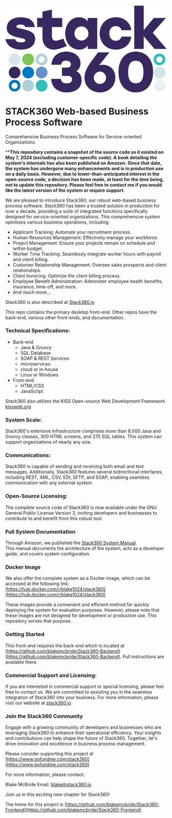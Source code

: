 ![](stack360-dots3-24.png)

# STACK360 Web-based Business Process Software

Comprehensive Business Process Software for Service-oriented Organizations.

****This repository contains a snapshot of the source code as it existed on May 7, 2024 (excluding customer-specific code).
A book detailing the system's internals has also been published on Amazon.
Since that date, the system has undergone many enhancements and is in production use on a daily basis.
However, due to lower-than-anticipated interest in the open-source code, a decision has been made, at least 
for the time being, not to update this repository.
Please feel free to contact me if you would like the latest version of the system or require support.**

We are pleased to introduce Stack360, our robust web-based business process software. 
Stack360 has been a trusted solution in production for over a decade, providing a suite of integrated functions 
specifically designed for service-oriented organizations. This comprehensive system optimizes various business 
operations, including:

* Applicant Tracking: Automate your recruitment process.
* Human Resources Management: Effectively manage your workforce.
* Project Management: Ensure your projects remain on schedule and within budget.
* Worker Time Tracking: Seamlessly integrate worker hours with payroll and client billing.
* Customer Relationship Management: Oversee sales prospects and client relationships.
* Client Invoicing: Optimize the client billing process.
* Employee Benefit Administration: Administer employee health benefits, insurance, time-off, and more.
* And much more...

Stack360 is also described at [Stack360.io](https://stack360.io)

This repo contains the primary desktop front-end.  Other repos have
the back-end, various other front-ends, and documentation.

### Technical Specifications:

- Back-end
    - Java & Groovy
    - SQL Database
    - SOAP & REST Services
    - microservices 
    - cloud or in-house
    - Linux or Windows
- Front-end
    - HTML/CSS
    - JavaScript
    
Stack360 also utilizes the KISS Open-source Web Development Framework [kissweb.org](https://kissweb.org)

### System Scale:

Stack360's extensive infrastructure comprises more than 8,000 Java and Groovy classes, 300 HTML screens, 
and 270 SQL tables. This system can support organizations of nearly any size.

### Communications:

Stack360 is capable of sending and receiving both email and text messages. 
Additionally, Stack360 features several bidirectional interfaces, including REST, XML, CSV, EDI, SFTP, 
and SOAP, enabling seamless communication with any external system.

### Open-Source Licensing:

The complete source code of Stack360 is now available under the GNU
General Public License Version 3, inviting developers and businesses
to contribute to and benefit from this robust tool.

### Full System Documentation

Through Amazon, we published the 
[Stack360 System Manual](https://amazon.com/dp/B0D1245Q1F).  
This manual documents the architecture of the system,
acts as a developer guide, and covers system configuration.

### Docker Image

We also offer the complete system as a Docker image, which can be accessed at the following link:
[https://hub.docker.com/r/blake1024/stack360](https://hub.docker.com/r/blake1024/stack360)

These images provide a convenient and efficient method for quickly deploying the system for evaluation purposes. 
However, please note that these images are not designed for development or production use. This repository serves 
that purpose.

### Getting Started

This front-end requires the back-end which is located at 
[https://github.com/blakemcbride/Stack360-Backend](https://github.com/blakemcbride/Stack360-Backend).
Full instructions are available there.

### Commercial Support and Licensing:

If you are interested in commercial support or special licensing, please feel free to contact us.  We are committed to 
assisting you in the seamless integration of Stack360 into your business.  For more information, please visit our 
website at [stack360.io](https://stack360.io)


### Join the Stack360 Community

Engage with a growing community of developers and businesses who are
leveraging Stack360 to enhance their operational efficiency.  Your
insights and contributions can help shape the future of
Stack360. Together, let's drive innovation and excellence in business
process management.

Please consider supporting this project at
[https://www.gofundme.com/stack360](https://www.gofundme.com/stack360)

For more information, please contact:

Blake McBride
Email: blake@stack360.io

Join us in this exciting new chapter for Stack360!

The home for this project is [https://github.com/blakemcbride/Stack360-Frontend](https://github.com/blakemcbride/Stack360-Frontend)
